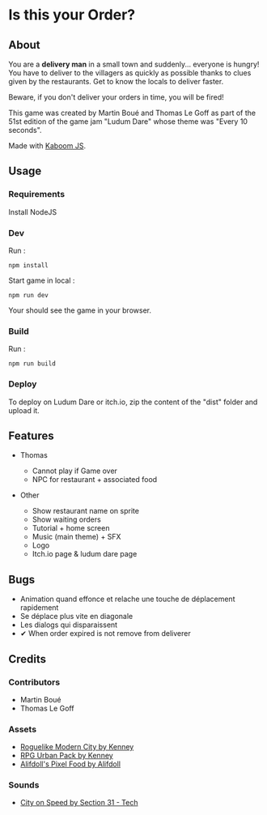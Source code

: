 # Is this your Order?
## About
You are a **delivery man** in a small town and suddenly... everyone is hungry!
You have to deliver to the villagers as quickly as possible thanks to clues 
given by the restaurants. Get to know the locals to deliver faster. 

Beware, if you don't deliver your orders in time, you will be fired!

This game was created by Martin Boué and Thomas Le Goff as part of the 51st
edition of the game jam "Ludum Dare" whose theme was "Every 10 seconds".

Made with [Kaboom JS](https://kaboomjs.com/).

## Usage
### Requirements
Install NodeJS

### Dev
Run :
```
npm install
```

Start game in local :
```
npm run dev
```

Your should see the game in your browser.

### Build
Run :
```
npm run build
```

### Deploy
To deploy on Ludum Dare or itch.io, zip the content of the "dist" folder and upload it.

## Features
- Thomas
  - Cannot play if Game over
  - NPC for restaurant + associated food

- Other
  - Show restaurant name on sprite
  - Show waiting orders
  - Tutorial + home screen
  - Music (main theme) + SFX
  - Logo
  - Itch.io page & ludum dare page

## Bugs 
- Animation quand effonce et relache une touche de déplacement rapidement
- Se déplace plus vite en diagonale
- Les dialogs qui disparaissent
- ✔ When order expired is not remove from deliverer

## Credits
### Contributors
- Martin Boué
- Thomas Le Goff

### Assets
- [Roguelike Modern City by Kenney](https://kenney.nl/assets/roguelike-modern-city)
- [RPG Urban Pack by Kenney](https://kenney.nl/assets/rpg-urban-pack)
- [Alifdoll's Pixel Food by Alifdoll](https://alifdoll.itch.io/pixel-food-asset)

### Sounds
- [City on Speed by Section 31 - Tech](https://opengameart.org/art-search?keys=city+speed)